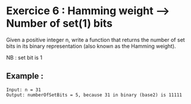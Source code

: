 # Exercice 6 : Hamming weight --> Number of set(1) bits

Given a positive integer n, write a function that returns the number of set bits in its binary representation (also known as the Hamming weight).

NB : set bit is 1 

## Example : 

    Input: n = 31
    Output: numberOfSetBits = 5, because 31 in binary (base2) is 11111  